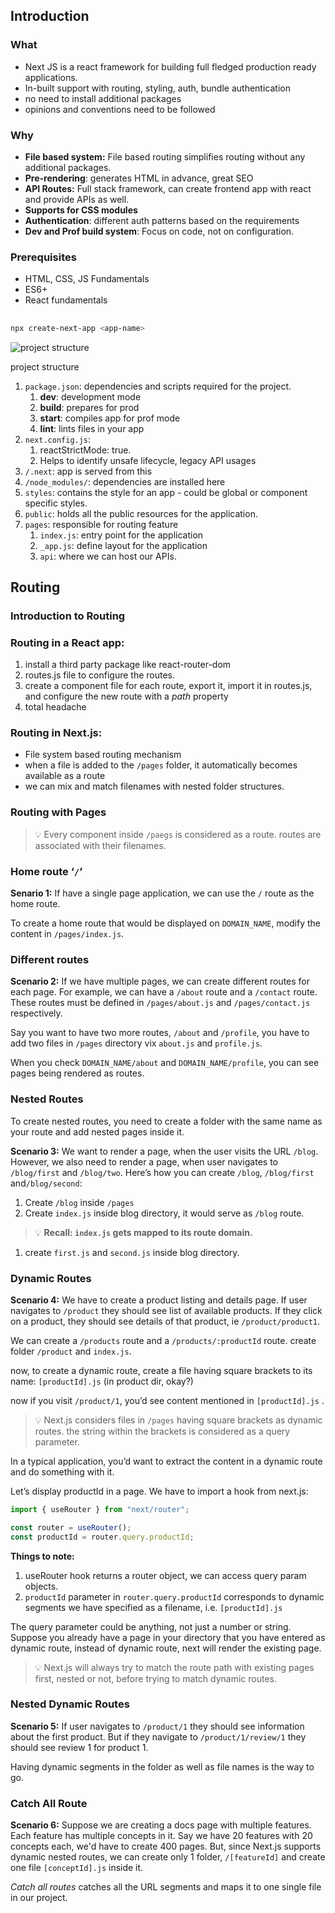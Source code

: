 ## Introduction

### What

- Next JS is a react framework for building full fledged production ready applications.
- In-built support with routing, styling, auth, bundle authentication
- no need to install additional packages
- opinions and conventions need to be followed

### Why

- **File based system:** File based routing simplifies routing without any additional packages.
- **Pre-rendering**: generates HTML in advance, great SEO
- **API Routes:** Full stack framework, can create frontend app with react and provide APIs as well.
- **Supports for CSS modules**
- **Authentication**: different auth patterns based on the requirements
- **Dev and Prof build system**: Focus on code, not on configuration.

### Prerequisites

- HTML, CSS, JS Fundamentals
- ES6+
- React fundamentals

##

```bash
npx create-next-app <app-name>
```

![project structure](https://s3-us-west-2.amazonaws.com/secure.notion-static.com/b4742e01-0ef9-4749-bcfc-215b77377d10/Untitled.png)

project structure

1. `package.json`: dependencies and scripts required for the project.
   1. **dev**: development mode
   2. **build**: prepares for prod
   3. **start**: compiles app for prof mode
   4. **lint**: lints files in your app
2. `next.config.js`:
   1. reactStrictMode: true.
   2. Helps to identify unsafe lifecycle, legacy API usages
3. `/.next`: app is served from this
4. `/node_modules/`: dependencies are installed here
5. `styles`: contains the style for an app - could be global or component specific styles.
6. `public`: holds all the public resources for the application.
7. `pages`: responsible for routing feature
   1. `index.js`: entry point for the application
   2. `_app.js`: define layout for the application
   3. `api`: where we can host our APIs.

## Routing

### Introduction to Routing

### Routing in a React app:

1.  install a third party package like react-router-dom
2.  routes.js file to configure the routes.
3.  create a component file for each route, export it, import it in routes.js, and configure the new route with a _path_ property
4.  total headache

### Routing in Next.js:

- File system based routing mechanism
- when a file is added to the `/pages` folder, it automatically becomes available as a route
- we can mix and match filenames with nested folder structures.

### Routing with Pages

> 💡 Every component inside `/paegs` is considered as a route. routes are associated with their filenames.

### Home route ‘`/`’

**Senario 1:**
If have a single page application, we can use the `/` route as the home route.

To create a home route that would be displayed on `DOMAIN_NAME`, modify the content in `/pages/index.js`.

### Different routes

**Scenario 2:**
If we have multiple pages, we can create different routes for each page. For example, we can have a `/about` route and a `/contact` route. These routes must be defined in `/pages/about.js` and `/pages/contact.js` respectively.

Say you want to have two more routes, `/about` and `/profile`, you have to add two files in `/pages` directory vix `about.js` and `profile.js`.

When you check `DOMAIN_NAME/about` and `DOMAIN_NAME/profile`, you can see pages being rendered as routes.

### Nested Routes

To create nested routes, you need to create a folder with the same name as your route and add nested pages inside it.

**Scenario 3:**
We want to render a page, when the user visits the URL `/blog`. However, we also need to render a page, when user navigates to `/blog/first` and `/blog/two`.
Here’s how you can create `/blog`, `/blog/first` and`/blog/second`:

1. Create `/blog` inside `/pages`
2. Create `index.js` inside blog directory, it would serve as `/blog` route.

> 💡 **Recall: `index.js` gets mapped to its route domain.**

1. create `first.js` and `second.js` inside blog directory.

### Dynamic Routes

**Scenario 4:**
We have to create a product listing and details page. If user navigates to `/product` they should see list of available products. If they click on a product, they should see details of that product, ie `/product/product1`.

We can create a `/products` route and a `/products/:productId` route.
create folder `/product` and `index.js`.

now, to create a dynamic route, create a file having square brackets to its name: `[productId].js` (in product dir, okay?)

now if you visit `/product/1`, you’d see content mentioned in `[productId].js` .

> 💡 Next.js considers files in `/pages` having square brackets as dynamic routes. the string within the brackets is considered as a query parameter.

In a typical application, you’d want to extract the content in a dynamic route and do something with it.

Let’s display productId in a page. We have to import a hook from next.js:

```jsx
import { useRouter } from "next/router";

const router = useRouter();
const productId = router.query.productId;
```

**Things to note:**

1. useRouter hook returns a router object, we can access query param objects.
2. `productId` parameter in `router.query.productId` corresponds to dynamic segments we have specified as a filename, i.e. `[productId].js`

The query parameter could be anything, not just a number or string. Suppose you already have a page in your directory that you have entered as dynamic route, instead of dynamic route, next will render the existing page.

> 💡 Next.js will always try to match the route path with existing pages first, nested or not, before trying to match dynamic routes.

### Nested Dynamic Routes

**Scenario 5:**
If user navigates to `/product/1` they should see information about the first product. But if they navigate to `/product/1/review/1` they should see review 1 for product 1.

Having dynamic segments in the folder as well as file names is the way to go.

### Catch All Route

**Scenario 6:**
Suppose we are creating a docs page with multiple features. Each feature has multiple concepts in it.
Say we have 20 features with 20 concepts each, we'd have to create 400 pages. But, since Next.js supports dynamic nested routes, we can create only 1 folder, `/[featureId]` and create one file `[conceptId].js` inside it.

_Catch all routes_ catches all the URL segments and maps it to one single file in our project.
